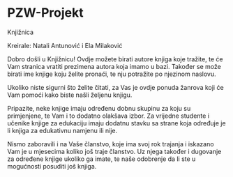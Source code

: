 # PZW-Projekt
Knjižnica

Kreirale: Natali Antunović i Ela Milaković

Dobro došli u Knjižnicu!
Ovdje možete birati autore knjiga koje tražite, te će Vam stranica vratiti prezimena autora koja imamo u bazi. 
Također se može birati ime knjige koju želite pronaći, te nju potražite po njezinom naslovu.

Ukoliko niste sigurni što želite čitati, za Vas je ovdje ponuda žanrova koji će Vam pomoći kako biste našli željenu knjigu.

Pripazite, neke knjige imaju određenu dobnu skupinu za koju su primjenjene, te Vam i to dodatno olakšava izbor. 
Za vrijedne studente i učenike knjige za edukaciju imaju dodatnu stavku sa strane koja određuje je li knjiga za edukativnu namjenu ili nije. 

Nismo zaboravili i na Vaše članstvo, koje ima svoj rok trajanja i iskazano Vam je u mjesecima koliko još traje članstvo. Uz njega također i dugovanje za određene knjige ukoliko ga imate, te naše odobrenje da li ste u mogućnosti posuditi još knjiga. 



